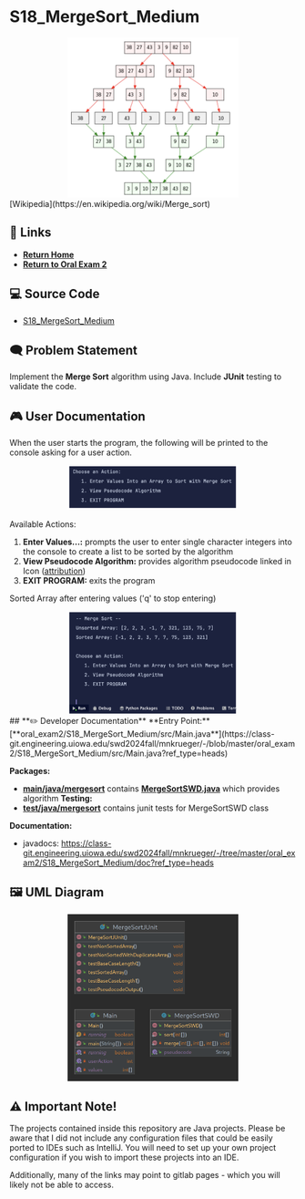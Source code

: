 # S18_MergeSort_Medium
<div align="center">
  <img src="./img/1.png" alt="Merge sort" width="300"/>
</div>
[Wikipedia](https://en.wikipedia.org/wiki/Merge_sort)

## **🔗 Links**
- [**Return Home**](Home)
- [**Return to Oral Exam 2**](https://class-git.engineering.uiowa.edu/swd2024fall/mnkrueger/-/wikis/Landing-Page/Oral-Exam-2)

## **💻 Source Code**
- [S18_MergeSort_Medium](https://class-git.engineering.uiowa.edu/swd2024fall/mnkrueger/-/tree/master/oral_exam2/S18_MergeSort_Medium?ref_type=heads)

## **🗨️ Problem Statement**
Implement the **Merge Sort** algorithm using Java. Include **JUnit** testing to validate the code.
 
## **🎮 User Documentation**
When the user starts the program, the following will be printed to the console asking for a user action.
<div align="center">
  <img src="./img/2.png" alt="User Actions" width="300"/>
</div>

Available Actions:
1. **Enter Values...:** prompts the user to enter single character integers into the console to create a list to be sorted by the algorithm 
2. **View Pseudocode Algorithm:** provides algorithm pseudocode linked in Icon ([attribution](https://www.toptal.com/developers/sorting-algorithms/merge-sort))
3. **EXIT PROGRAM:** exits the program

Sorted Array after entering values ('q' to stop entering)
<div align="center">
  <img src="./img/3.png" alt="Sorted Array" width="300"/>
</div>
## **✏️ Developer Documentation**
**Entry Point:** [**oral_exam2/S18_MergeSort_Medium/src/Main.java**](https://class-git.engineering.uiowa.edu/swd2024fall/mnkrueger/-/blob/master/oral_exam2/S18_MergeSort_Medium/src/Main.java?ref_type=heads)

**Packages:**
- [**main/java/mergesort**](https://class-git.engineering.uiowa.edu/swd2024fall/mnkrueger/-/tree/master/oral_exam2/S18_MergeSort_Medium/src/main/java/mergesort?ref_type=heads) contains [**MergeSortSWD.java**](https://class-git.engineering.uiowa.edu/swd2024fall/mnkrueger/-/blob/master/oral_exam2/S18_MergeSort_Medium/src/main/java/mergesort/MergeSortSWD.java?ref_type=heads) which provides algorithm 
**Testing:** 
- [**test/java/mergesort**](https://class-git.engineering.uiowa.edu/swd2024fall/mnkrueger/-/tree/master/oral_exam2/S18_MergeSort_Medium/src/test/java/mergesort?ref_type=heads) contains junit tests for MergeSortSWD class

**Documentation:**
- javadocs: https://class-git.engineering.uiowa.edu/swd2024fall/mnkrueger/-/tree/master/oral_exam2/S18_MergeSort_Medium/doc?ref_type=heads

## 🖼️ UML Diagram
<div align="center">
  <img src="./img/MergeSortUML.png" alt="UML" width="300"/>
</div>

## ⚠️ Important Note!

The projects contained inside this repository are Java projects. Please be aware that I did not include any configuration files that could be easily ported to IDEs such as IntelliJ. You will need to set up your own project configuration if you wish to import these projects into an IDE.
 
Additionally, many of the links may point to gitlab pages - which you will likely not be able to access.